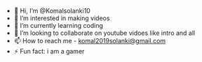 - 👋 Hi, I’m @Komalsolanki10
- 👀 I’m interested in making videos
- 🌱 I’m currently learning coding
- 💞️ I’m looking to collaborate on youtube vidoes like intro and all
- 📫 How to reach me - komal2019solanki@gmail.com
- ⚡ Fun fact: i am a gamer

<!---
Komalsolanki10/Komalsolanki10 is a ✨ special ✨ repository because its `README.md` (this file) appears on your GitHub profile.
You can click the Preview link to take a look at your changes.
--->
